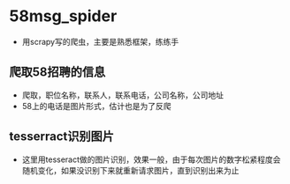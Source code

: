 # 58msg_spider
* 用scrapy写的爬虫，主要是熟悉框架，练练手
## 爬取58招聘的信息
* 爬取，职位名称，联系人，联系电话，公司名称，公司地址
* 58上的电话是图片形式，估计也是为了反爬
## tesserract识别图片
* 这里用tesseract做的图片识别，效果一般，由于每次图片的数字松紧程度会随机变化，如果没识别下来就重新请求图片，直到识别出来为止
